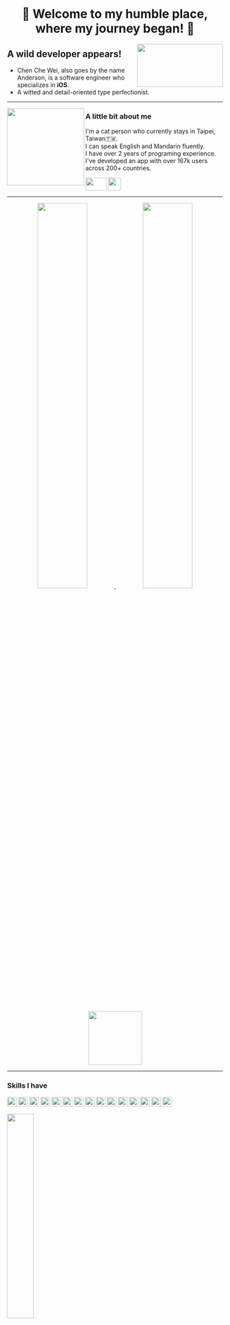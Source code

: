<h1 align="center">🍻 Welcome to my humble place, where my journey began! 🍻 </h1>

<p>
  <img width="200px" height="100px" align='right' src="https://user-images.githubusercontent.com/62243142/162186964-edcecf1c-05ac-4551-a083-b21769a77424.gif">
</p>


## A wild developer appears!

- Chen Che Wei, also goes by the name Anderson, is a software engineer who specializes in **iOS**.
- A witted and detail-oriented type perfectionist.

---

<p>
  <img width="180px" height="180px" align='left' src="https://user-images.githubusercontent.com/62243142/162378492-4646be83-fb4f-4041-9f56-e0746db6bb5b.png">
</p>


<h3>A little bit about me</h3>

I'm a cat person who currently stays in Taipei, Taiwan🇹🇼. <br>
I can speak English and Mandarin fluently. <br>
I have over 2 years of programing experience. <br>
I've developed an app with over 167k users across 200+ countries. <br>

<p>
  <img width="50px" height="30px" align='left' src="https://user-images.githubusercontent.com/62243142/162382678-19a3a435-a328-4c7d-a9ce-a83e721137c3.gif">
</p>
<a href="https://apps.apple.com/tw/app/italkutalk-ai-recognition/id1263409577?l=en"><img style="height:30px;" src="https://img.shields.io/badge/-iTalkuTalk-468EE6?style=flat-square&logo=apple&logoColor=white"></a>

---

<div align="center">
  <a href="https://www.github.com/chenchewei" target="blank">
    <img width=48% src="http://github-readme-streak-stats.herokuapp.com?user=chenchewei&theme=solarized-dark&hide_border=true&date_format=M%20j%5B%2C%20Y%5D">
    <img width=48% src="https://github-readme-stats.vercel.app/api?username=chenchewei&include_all_commits=true&count_private=true&title_color=8CCEFF&text_color=FFFFFF&hide_border=true&border_radius=15&icon_color=FFFFFF&bg_color=FFFFFF,231557,44107A">
  </a>
</div>

<p align="center">
    <img width="125px" src="https://komarev.com/ghpvc/?username=chenchewei&style=plastic"/>
<!--     <img src="https://img.shields.io/github/followers/chenchewei?label=Followers"> -->
</p>

---

<h3>Skills I have</h3>
<p>
  <a href="https://forums.swift.org/">
  <img style="height:22px" alt="Swift" src="https://img.shields.io/badge/-Swift-FF7802?style=flat&logo=swift&logoColor=white"></a>
  <a href="https://developer.apple.com/library/archive/documentation/Cocoa/Conceptual/ProgrammingWithObjectiveC/Introduction/Introduction.html">
  <img style="height:22px" alt="Objective-C" src="https://img.shields.io/badge/-Objective C-468EE6?style=flat&logo=apple&logoColor=white"></a>
  <a href="https://www.python.org/">
  <img style="height:22px" alt="Python" src="https://img.shields.io/badge/-Python-306998?style=flat&logo=python&logoColor=FFD43B"></a>
  <a href="https://git-scm.com/">
  <img style="height:22px" alt="Git" src="https://img.shields.io/badge/-Git-white?style=flat&logo=git&logoColor=FF7802"></a>
  <a href="https://firebase.google.com/">
  <img style="height:22px" alt="Firebase" src="https://img.shields.io/badge/-Firebase-white?style=flat&logo=Firebase&logoColor=F6820D"></a>
  <img style="height:22px" alt="Google Cloud Platform" src="https://img.shields.io/badge/-Google_Cloud_Platform-white?style=flat&logo=google-cloud&logoColor=yellow"/>
  <img style="height:22px" alt="Java" src="https://img.shields.io/badge/-Java-white?style=flat&logo=java&logoColor=red"/>
  <img style="height:22px" alt="C" src="https://img.shields.io/badge/-C-white?style=flat&logo=c&logoColor=A8B9CC"/>
  <img style="height:22px" alt="Figma" src="https://img.shields.io/badge/-Figma-white?style=flat&logo=figma&logoColor=F24E1E"/>
  <img style="height:22px" alt="Realm" src="https://img.shields.io/badge/-Realm-white?style=flat&logo=realm&logoColor=39477F"/>
  <img style="height:22px" alt="Slack" src="https://img.shields.io/badge/-Slack-white?style=flat&logo=slack&logoColor=4A154B"/>
  <img style="height:22px" alt="CocoaPods" src="https://img.shields.io/badge/-CocoaPods-white?style=flat&logo=CocoaPods&logoColor=EE3322"/>
  <img style="height:22px" alt="WebRTC" src="https://img.shields.io/badge/-WebRTC-white?style=flat&logo=WebRTC&logoColor=333333"/>
  <img style="height:22px" alt="Socket.io" src="https://img.shields.io/badge/-Socket.io-white?style=flat&logo=Socket.io&logoColor=010101"/>
  <img style="height:22px" alt="openCV" src="https://img.shields.io/badge/-OpenCV-white?style=flat&logo=openCV&logoColor=5C3EE8"/>
</p>


<img width=35% src="https://github-readme-stats.vercel.app/api/top-langs/?username=chenchewei&layout=compact&include_all_commits=true&count_private=true&title_color=FFFFFF&text_color=FFFFFF&hide_border=true&border_radius=15&icon_color=FFFFFF&bg_color=FFFFFF,3F51B1,5A55AE,7B5FAC,8F6AAE,A86AA4,CC6B8E,F18271,F3A469,F7C978">

*NOTE: This does not indicate my skill level or language proficiency, it's merely a GitHub metric of which languages I have the most code of on GitHub.*

---

<h3>Fantastic geeks and where to find them</h3>
<p>
  <a href="https://www.google.com/intl/zh-TW/gmail/about/">
  <img style="height:30px" alt="Gmail" src="https://img.shields.io/badge/-gunattack1120@gmail.com-C4C4C4?style=flat&logo=gmail&logoColor=#EA4335"/></a><br>
  <a href="https://discord.com/">
  <img style="height:30px" alt="Discord" src="https://img.shields.io/badge/-ParanoidLurker%234871-C4C4C4?style=flat&logo=discord&logoColor=#5865F2"/></a><br>
  <a href="https://github.com/chenchewei">
  <img style="height:30px" alt="GitHub" src="https://img.shields.io/badge/-chenchewei-C4C4C4?style=flat&logo=GitHub&logoColor=#181717"/></a><br>
  
  <a href="https://www.linkedin.com/in/%E5%93%B2%E5%81%89-%E9%99%B3-3a749b235/">
  <img style="height:30px" alt="Linkedin" src="https://img.shields.io/badge/-陳哲偉-C4C4C4?style=flat&logo=Linkedin&logoColor=#0A66C2"/></a>
</p>
